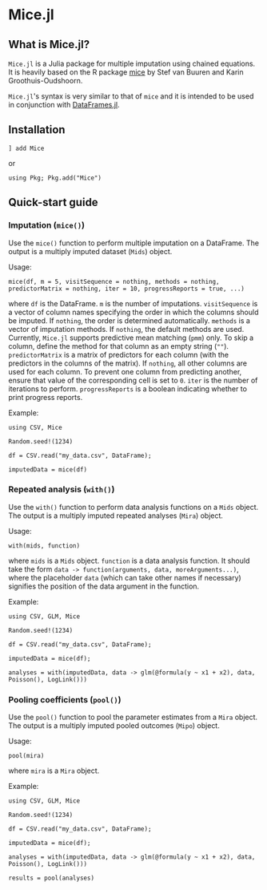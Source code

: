 # Mice.jl

## What is Mice.jl?

`Mice.jl` is a Julia package for multiple imputation using chained equations. It is heavily based on the R package [mice](https://cran.r-project.org/web/packages/mice/index.html) by Stef van Buuren and Karin Groothuis-Oudshoorn.

`Mice.jl`'s syntax is very similar to that of `mice` and it is intended to be used in conjunction with [DataFrames.jl](https://github.com/JuliaData/DataFrames.jl).

## Installation

```
] add Mice
```

or

```
using Pkg; Pkg.add("Mice")
```

## Quick-start guide

### Imputation (`mice()`)
Use the `mice()` function to perform multiple imputation on a DataFrame. The output is a multiply imputed dataset (`Mids`) object.

Usage:
```
mice(df, m = 5, visitSequence = nothing, methods = nothing, predictorMatrix = nothing, iter = 10, progressReports = true, ...)
```
where
`df` is the DataFrame.
`m` is the number of imputations.
`visitSequence` is a vector of column names specifying the order in which the columns should be imputed. If `nothing`, the order is determined automatically.
`methods` is a vector of imputation methods. If `nothing`, the default methods are used. Currently, `Mice.jl` supports predictive mean matching (`pmm`) only. To skip a column, define the method for that column as an empty string (`""`).
`predictorMatrix` is a matrix of predictors for each column (with the predictors in the columns of the matrix). If `nothing`, all other columns are used for each column. To prevent one column from predicting another, ensure that value of the corresponding cell is set to `0`.
`iter` is the number of iterations to perform.
`progressReports` is a boolean indicating whether to print progress reports.

Example:
```
using CSV, Mice

Random.seed!(1234)

df = CSV.read("my_data.csv", DataFrame);

imputedData = mice(df)
```

### Repeated analysis (`with()`)
Use the `with()` function to perform data analysis functions on a `Mids` object. The output is a multiply imputed repeated analyses (`Mira`) object.

Usage:
```
with(mids, function)
```
where
`mids` is a `Mids` object.
`function` is a data analysis function. It should take the form `data -> function(arguments, data, moreArguments...)`, where the placeholder `data` (which can take other names if necessary) signifies the position of the data argument in the function.

Example:
```
using CSV, GLM, Mice

Random.seed!(1234)

df = CSV.read("my_data.csv", DataFrame);

imputedData = mice(df);

analyses = with(imputedData, data -> glm(@formula(y ~ x1 + x2), data, Poisson(), LogLink()))
```

### Pooling coefficients (`pool()`)
Use the `pool()` function to pool the parameter estimates from a `Mira` object. The output is a multiply imputed pooled outcomes (`Mipo`) object.

Usage:
```
pool(mira)
```
where
`mira` is a `Mira` object.

Example:
```
using CSV, GLM, Mice

Random.seed!(1234)

df = CSV.read("my_data.csv", DataFrame);

imputedData = mice(df);

analyses = with(imputedData, data -> glm(@formula(y ~ x1 + x2), data, Poisson(), LogLink()))

results = pool(analyses)
```
